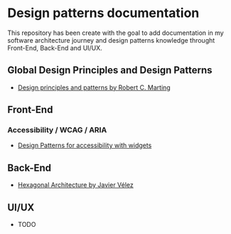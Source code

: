 # Design patterns documentation
This repository has been create with the goal to add documentation in my software architecture journey and design patterns knowledge throught Front-End, Back-End and UI/UX.

## Global Design Principles and Design Patterns
* [Design principles and patterns by Robert C. Marting](https://fi.ort.edu.uy/innovaportal/file/2032/1/design_principles.pdf)

## Front-End

### Accessibility / WCAG / ARIA
* [Design Patterns for accessibility with widgets](https://www.w3.org/TR/wai-aria-practices/#aria_ex)

## Back-End
* [Hexagonal Architecture by Javier Vélez](http://www.javiervelezreyes.com/ni-nueva-ni-arquitectura-ni-hexagonal/)

## UI/UX
* TODO
